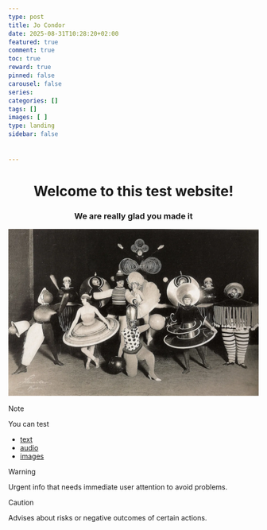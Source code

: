 ```yaml
---
type: post 
title: Jo Condor
date: 2025-08-31T10:28:20+02:00
featured: true
comment: true
toc: true
reward: true
pinned: false
carousel: false
series:
categories: []
tags: []
images: [ ]
type: landing
sidebar: false


---
```

<div style="text-align: center;">

# Welcome to this test website!

### We are really glad you made it
</div>

<!--more-->

![Resize](bauhaus.webp?width=1024px#center)

> [!NOTE]
> You can test
> - [text](text)
> - [audio](audio)
> - [images](images)


> [!WARNING]
> Urgent info that needs immediate user attention to avoid problems.

> [!CAUTION]
> Advises about risks or negative outcomes of certain actions.

